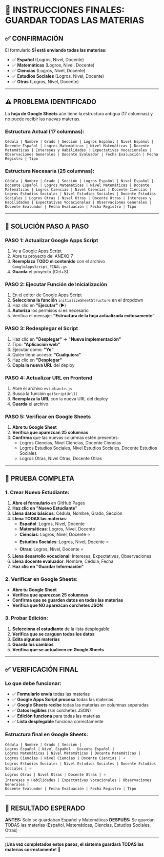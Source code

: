 # 🎯 INSTRUCCIONES FINALES: GUARDAR TODAS LAS MATERIAS

## ✅ **CONFIRMACIÓN**

El formulario **SÍ está enviando todas las materias**:
- ✅ **Español** (Logros, Nivel, Docente)
- ✅ **Matemáticas** (Logros, Nivel, Docente)
- ✅ **Ciencias** (Logros, Nivel, Docente)
- ✅ **Estudios Sociales** (Logros, Nivel, Docente)
- ✅ **Otras** (Logros, Nivel, Docente)

---

## ⚠️ **PROBLEMA IDENTIFICADO**

La **hoja de Google Sheets** aún tiene la estructura antigua (17 columnas) y no puede recibir las nuevas materias.

### **Estructura Actual (17 columnas):**
```
Cédula | Nombre | Grado | Sección | Logros Español | Nivel Español | Docente Español | Logros Matemáticas | Nivel Matemáticas | Docente Matemáticas | Intereses y Habilidades | Expectativas Vocacionales | Observaciones Generales | Docente Evaluador | Fecha Evaluación | Fecha Registro | Tipo
```

### **Estructura Necesaria (25 columnas):**
```
Cédula | Nombre | Grado | Sección | Logros Español | Nivel Español | Docente Español | Logros Matemáticas | Nivel Matemáticas | Docente Matemáticas | Logros Ciencias | Nivel Ciencias | Docente Ciencias | Logros Estudios Sociales | Nivel Estudios Sociales | Docente Estudios Sociales | Logros Otras | Nivel Otras | Docente Otras | Intereses y Habilidades | Expectativas Vocacionales | Observaciones Generales | Docente Evaluador | Fecha Evaluación | Fecha Registro | Tipo
```

---

## 🚀 **SOLUCIÓN PASO A PASO**

### **PASO 1: Actualizar Google Apps Script**
1. Ve a [Google Apps Script](https://script.google.com)
2. Abre tu proyecto del ANEXO 7
3. **Reemplaza TODO el contenido** con el archivo `GoogleAppsScript_FINAL.gs`
4. **Guarda** el proyecto (Ctrl+S)

### **PASO 2: Ejecutar Función de Inicialización**
1. En el editor de Google Apps Script
2. **Selecciona la función** `initializeSheetStructure` en el dropdown
3. Haz clic en **"Ejecutar"** (▶️)
4. **Autoriza** los permisos si es necesario
5. Verifica el mensaje: **"Estructura de la hoja actualizada exitosamente"**

### **PASO 3: Redesplegar el Script**
1. Haz clic en **"Desplegar"** → **"Nueva implementación"**
2. Tipo: **"Aplicación web"**
3. Ejecutar como: **"Yo"**
4. Quién tiene acceso: **"Cualquiera"**
5. Haz clic en **"Desplegar"**
6. **Copia la nueva URL** del deploy

### **PASO 4: Actualizar URL en Frontend**
1. Abre el archivo `estudiante.js`
2. Busca la función `getScriptUrl()`
3. **Reemplaza la URL** con la nueva URL del deploy
4. **Guarda** el archivo

### **PASO 5: Verificar en Google Sheets**
1. **Abre tu Google Sheet**
2. **Verifica que aparezcan 25 columnas**
3. **Confirma** que las nuevas columnas estén presentes:
   - Logros Ciencias, Nivel Ciencias, Docente Ciencias
   - Logros Estudios Sociales, Nivel Estudios Sociales, Docente Estudios Sociales
   - Logros Otras, Nivel Otras, Docente Otras

---

## 🧪 **PRUEBA COMPLETA**

### **1. Crear Nuevo Estudiante:**
1. **Abre el formulario** en GitHub Pages
2. **Haz clic en "Nuevo Estudiante"**
3. **Llena datos básicos**: Cédula, Nombre, Grado, Sección
4. **Llena TODAS las materias**:
   - **Español**: Logros, Nivel, Docente
   - **Matemáticas**: Logros, Nivel, Docente
   - **Ciencias**: Logros, Nivel, Docente ⭐
   - **Estudios Sociales**: Logros, Nivel, Docente ⭐
   - **Otras**: Logros, Nivel, Docente ⭐
5. **Llena desarrollo vocacional**: Intereses, Expectativas, Observaciones
6. **Llena docente evaluador**: Nombre, Cédula, Fecha
7. **Haz clic en "Guardar Información"**

### **2. Verificar en Google Sheets:**
- **Abre tu Google Sheet**
- **Verifica que aparezcan 25 columnas**
- **Confirma que se guarden datos en todas las materias**
- **Verifica que NO aparezcan corchetes JSON**

### **3. Probar Edición:**
1. **Selecciona el estudiante** de la lista desplegable
2. **Verifica que se carguen todos los datos**
3. **Edita algunas materias**
4. **Guarda los cambios**
5. **Verifica que se actualicen en Google Sheets**

---

## ✅ **VERIFICACIÓN FINAL**

### **Lo que debe funcionar:**
- ✅ **Formulario envía** todas las materias
- ✅ **Google Apps Script procesa** todas las materias
- ✅ **Google Sheets recibe** todas las materias en columnas separadas
- ✅ **Datos legibles** (sin corchetes JSON)
- ✅ **Edición funciona** para todas las materias
- ✅ **Lista desplegable** funciona correctamente

### **Estructura final en Google Sheets:**
```
Cédula | Nombre | Grado | Sección | 
Logros Español | Nivel Español | Docente Español |
Logros Matemáticas | Nivel Matemáticas | Docente Matemáticas |
Logros Ciencias | Nivel Ciencias | Docente Ciencias | ⭐
Logros Estudios Sociales | Nivel Estudios Sociales | Docente Estudios Sociales | ⭐
Logros Otras | Nivel Otras | Docente Otras | ⭐
Intereses y Habilidades | Expectativas Vocacionales | Observaciones Generales |
Docente Evaluador | Fecha Evaluación | Fecha Registro | Tipo
```

---

## 🎯 **RESULTADO ESPERADO**

**ANTES:** Solo se guardaban Español y Matemáticas
**DESPUÉS:** Se guardan TODAS las materias (Español, Matemáticas, Ciencias, Estudios Sociales, Otras)

---

**¡Una vez completados estos pasos, el sistema guardará TODAS las materias correctamente!** 🎉
